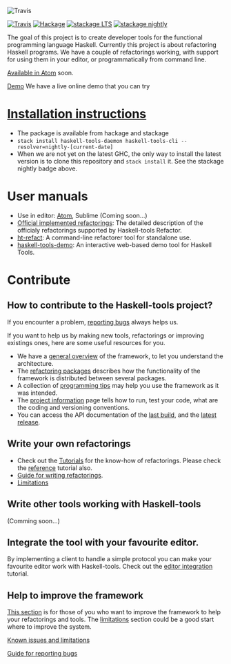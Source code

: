 ![Travis](documentation/Haskelltools.png)

[![Travis](https://img.shields.io/travis/haskell-tools/haskell-tools/master.svg)](https://travis-ci.org/haskell-tools/haskell-tools) [![Hackage](https://img.shields.io/hackage/v/haskell-tools-refactor.svg)](http://hackage.haskell.org/package/haskell-tools-refactor) [![stackage LTS](http://stackage.org/package/haskell-tools-refactor/badge/lts)](http://stackage.org/lts/package/haskell-tools-refactor) [![stackage nightly](http://stackage.org/package/haskell-tools-refactor/badge/nightly)](http://stackage.org/nightly/package/haskell-tools-refactor)

The goal of this project is to create developer tools for the functional programming language Haskell. Currently this project is about refactoring Haskell programs. We have a couple of refactorings working, with support for using them in your editor, or programmatically from command line.

[Available in Atom](https://github.com/nboldi/haskell-tools-atom) soon.

[Demo](http://haskelltools.org) We have a live online demo that you can try

# [Installation instructions](documentation/installation.md)
  - The package is available from hackage and stackage
  - `stack install haskell-tools-daemon haskell-tools-cli --resolver=nightly-[current-date]`
  - When we are not yet on the latest GHC, the only way to install the latest version is to clone this repository and `stack install` it. See the stackage nightly badge above.

# User manuals
   - Use in editor: [Atom](https://github.com/nboldi/haskell-tools-atom/blob/master/documentation/user-manual.md), Sublime (Coming soon...)
   - [Official implemented refactorings](documentation/refactorings.md): The detailed description of the officialy refactorings supported by Haskell-tools Refactor.
   - [ht-refact](documentation/ht-refact.md): A command-line refactorer tool for standalone use.
   - [haskell-tools-demo](documentation/haskell-tools-demo.md): An interactive web-based demo tool for Haskell Tools.

# Contribute

## How to contribute to the Haskell-tools project?

If you encounter a problem, [reporting bugs](report-bugs.md) always helps us.

If you want to help us by making new tools, refactorings or improving existings ones, here are some useful resources for you.
 - We have a [general overview](development/framework-overview.md) of the framework, to let you understand the architecture.
 - The [refactoring packages](development/packages.md) describes how the functionality of the framework is distributed between several packages.
 - A collection of [programming tips](development/general-tips.md) may help you use the framework as it was intended.
 - The [project information](development/project-info.md) page tells how to run, test your code, what are the coding and versioning conventions.
 - You can access the API documentation of the [last build](https://haskell-tools.github.io/master/api/index.html), and the [latest release](https://www.stackage.org/nightly/hoogle?q=haskell-tools).

## Write your own refactorings

- Check out the [Tutorials](development/tutorials.md) for the know-how of refactorings. Please check the [reference](https://github.com/nboldi/references/wiki/References-Tutorial) tutorial also.
- [Guide for writing refactorings](development/refactoring-guide.md).
- [Limitations](development/limitations.md)

## Write other tools working with Haskell-tools

(Comming soon...)

## Integrate the tool with your favourite editor.

By implementing a client to handle a simple protocol you can make your favourite editor work with Haskell-tools. Check out the [editor integration](development/editor-integration.md) tutorial.

## Help to improve the framework

[This section](development/framework-improvement.md) is for those of you who want to improve the framework to help your refactorings and tools. The [limitations](development/limitations.md) section could be a good start where to improve the system.


[Known issues and limitations](documentation/limitations.md)

[Guide for reporting bugs](documentation/report-bugs.md)
